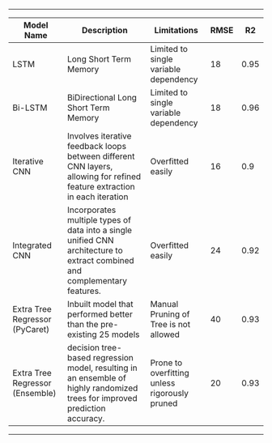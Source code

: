 ---

| Model Name      | Description                                     | Limitations      | RMSE  | R2 |
|-----------------|-------------------------------------------------|---------------|----------|---------|
| LSTM   | Long Short Term Memory    | Limited to single variable dependency | 18 | 0.95 |
| Bi-LSTM | BiDirectional Long Short Term Memory | Limited to single variable dependency | 18 | 0.96 |
| Iterative CNN | Involves iterative feedback loops between different CNN layers, allowing for refined feature extraction in each iteration | Overfitted easily | 16  | 0.9 |
| Integrated CNN     | Incorporates multiple types of data into a single unified CNN architecture to extract combined and complementary features. | Overfitted easily         | 24         |0.92|
| Extra Tree Regressor (PyCaret)   | Inbuilt model that performed better than the pre-existing 25 models | Manual Pruning of Tree is not allowed | 40        | 0.93 |
| Extra Tree Regressor (Ensemble)   | decision tree-based regression model, resulting in an ensemble of highly randomized trees for improved prediction accuracy. | Prone to overfitting unless rigorously pruned         | 20 |0.93|


---